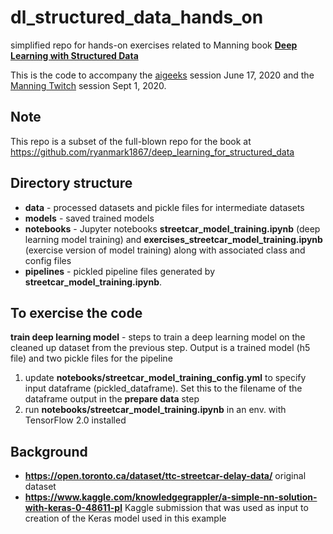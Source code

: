 # dl_structured_data_hands_on
simplified repo for hands-on exercises related to Manning book [**Deep Learning with Structured Data**](https://www.manning.com/books/deep-learning-with-structured-data)

This is the code to accompany the [aigeeks](https://www.youtube.com/watch?v=86EIoRlQgOE&list=PL5LkMeNlpwr_7JemkHQOcIGbfKSjn_Ngv&index=5&t=19s) session June 17, 2020 and the [Manning Twitch](https://www.twitch.tv/manningpublications) session Sept 1, 2020.

## Note
This repo is a subset of the full-blown repo for the book at https://github.com/ryanmark1867/deep_learning_for_structured_data

## Directory structure
- **data** - processed datasets and pickle files for intermediate datasets
- **models** - saved trained models
- **notebooks** - Jupyter notebooks **streetcar_model_training.ipynb** (deep learning model training) and **exercises_streetcar_model_training.ipynb** (exercise version of model training) along with associated class and config files
- **pipelines** - pickled pipeline files generated by **streetcar_model_training.ipynb**. 

## To exercise the code

**train deep learning model** - steps to train a deep learning model on the cleaned up dataset from the previous step. Output is a trained model (h5 file) and two pickle files for the pipeline 
1. update **notebooks/streetcar_model_training_config.yml** to specify input dataframe (pickled_dataframe). Set this to the filename of the dataframe output in the **prepare data** step
2. run **notebooks/streetcar_model_training.ipynb** in an env. with TensorFlow 2.0 installed

## Background

- **https://open.toronto.ca/dataset/ttc-streetcar-delay-data/** original dataset
- **https://www.kaggle.com/knowledgegrappler/a-simple-nn-solution-with-keras-0-48611-pl** Kaggle submission that was used as input to creation of the Keras model used in this example
